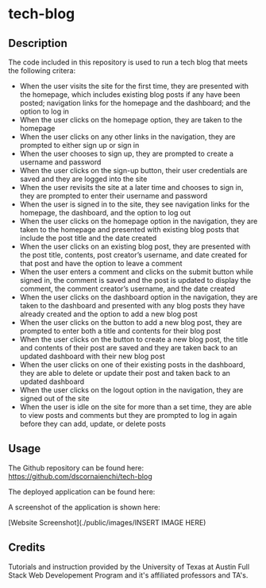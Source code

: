 # tech-blog

## Description
The code included in this repository is used to run a tech blog that meets the following critera: 
* When the user visits the site for the first time, they are presented with the homepage, which includes existing blog posts if any have been posted; navigation links for the homepage and the dashboard; and the option to log in
* When the user clicks on the homepage option, they are taken to the homepage
* When the user clicks on any other links in the navigation, they are prompted to either sign up or sign in
* When the user chooses to sign up, they are prompted to create a username and password
* When the user clicks on the sign-up button, their user credentials are saved and they are logged into the site
* When the user revisits the site at a later time and chooses to sign in, they are prompted to enter their username and password
* When the user is signed in to the site, they see navigation links for the homepage, the dashboard, and the option to log out
* When the user clicks on the homepage option in the navigation, they are taken to the homepage and presented with existing blog posts that include the post title and the date created
* When the user clicks on an existing blog post, they are presented with the post title, contents, post creator’s username, and date created for that post and have the option to leave a comment
* When the user enters a comment and clicks on the submit button while signed in, the comment is saved and the post is updated to display the comment, the comment creator’s username, and the date created
* When the user clicks on the dashboard option in the navigation, they are taken to the dashboard and presented with any blog posts they have already created and the option to add a new blog post
* When the user clicks on the button to add a new blog post, they are prompted to enter both a title and contents for their blog post
* When the user clicks on the button to create a new blog post, the title and contents of their post are saved and they are taken back to an updated dashboard with their new blog post
* When the user clicks on one of their existing posts in the dashboard, they are able to delete or update their post and taken back to an updated dashboard
* When the user clicks on the logout option in the navigation, they are signed out of the site
* When the user is idle on the site for more than a set time, they are able to view posts and comments but they are prompted to log in again before they can add, update, or delete posts

## Usage

The Github repository can be found here: https://github.com/dscornaienchi/tech-blog

The deployed application can be found here:

A screenshot of the application is shown here: 

[Website Screenshot](./public/images/INSERT IMAGE HERE)


## Credits

Tutorials and instruction provided by the University of Texas at Austin Full Stack Web Developement Program and it's affiliated professors and TA's. 